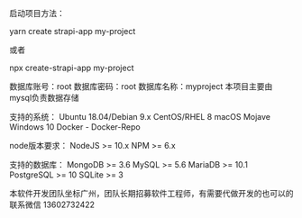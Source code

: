 启动项目方法：

yarn create strapi-app my-project

或者

npx create-strapi-app my-project

数据库账号：root
数据库密码：root
数据库名称：myproject
本项目主要由mysql负责数据存储

支持的系统：
Ubuntu 18.04/Debian 9.x
CentOS/RHEL 8
macOS Mojave
Windows 10
Docker - Docker-Repo

node版本要求：
NodeJS >= 10.x
NPM >= 6.x

支持的数据库：
MongoDB >= 3.6
MySQL >= 5.6
MariaDB >= 10.1
PostgreSQL >= 10
SQLite >= 3


本软件开发团队坐标广州，团队长期招募软件工程师，有需要代做开发的也可以的
联系微信 13602732422

